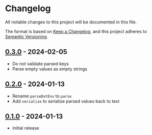 # Changelog

All notable changes to this project will be documented in this file.

The format is based on [Keep a Changelog](https://keepachangelog.com/en/1.0.0/),
and this project adheres to [Semantic Versioning](https://semver.org/spec/v2.0.0.html).

## [0.3.0](https://github.com/metonym/didone/releases/tag/v0.3.0) - 2024-02-05

- Do not validate parsed keys
- Parse empty values as empty strings

## [0.2.0](https://github.com/metonym/didone/releases/tag/v0.2.0) - 2024-01-13

- Rename `parseDotEnv` to `parse`
- Add `serialize` to serialize parsed values back to text

## [0.1.0](https://github.com/metonym/didone/releases/tag/v0.1.0) - 2024-01-13

- Initial release
